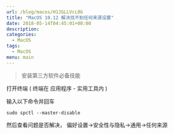 ```yaml
---
url: /blog/macos/H1JGLLVcL0G
title: "MacOS 10.12 解决找不到任何来源设置"
date: 2018-05-14T04:45:01+08:00
description:
categories:
  - MacOS
tags:
  - MacOS
menu: main
---
```


> 安装第三方软件必备技能

打开终端 ( 终端在 应用程序 - 实用工具内 )

输入以下命令并回车

```
sudo spctl --master-disable

```

然后查看问题是否解决， 偏好设置->安全性与隐私->通用->任何来源